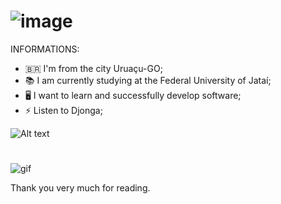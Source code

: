 # ![image](https://github.com/user-attachments/assets/c70ef44d-6a61-4c5f-877b-a35107cad5a5) 

  INFORMATIONS:
- 🇧🇷 I'm from the city Uruaçu-GO;
- 📚 I am currently studying at the Federal University of Jataí;
- 🖥 I want to learn and successfully develop software;
- ⚡ Listen to Djonga;

![Alt text](https://spotify-recently-played-readme.vercel.app/api?user=31emsjhkkhkjtqlmel27psllc5h4&unique={true|1|on|yes})

# 
![gif](https://i.giphy.com/media/v1.Y2lkPTc5MGI3NjExZTRrcjBmaWM3dWJ0dzA0dHI5ZXp2MHloYmcxOGxudnd5NTZhNDFnOSZlcD12MV9pbnRlcm5hbF9naWZfYnlfaWQmY3Q9Zw/CDH0spsSaqQUg/giphy.gif)

Thank you very much for reading.

